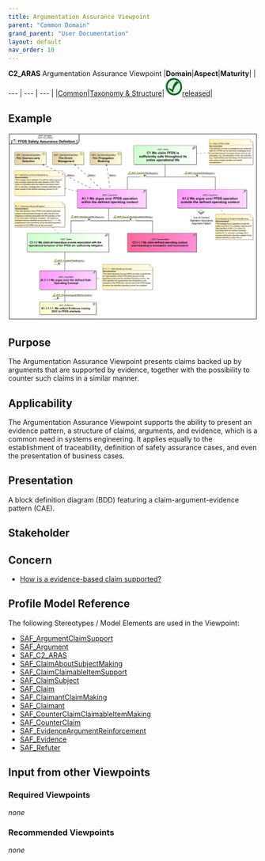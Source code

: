 ```yaml
---
title: Argumentation Assurance Viewpoint
parent: "Common Domain"
grand_parent: "User Documentation"
layout: default
nav_order: 10
---
```

**C2_ARAS** Argumentation Assurance Viewpoint
|**Domain**|**Aspect**|**Maturity**|
| --- | --- | --- |
|[Common](../domains.md#Domain-Common)|[Taxonomy & Structure](../aspects.md#Aspect-Taxonomy-&-Structure)|![Released](/diagrams/Symbol_confirmed.png )[released](../using-saf/maturity.md#released)|
## Example
![Argumentation-Assurance-Viewpoint-primary-example.svg](/diagrams/vp-examples/Argumentation-Assurance-Viewpoint-primary-example.svg)
## Purpose
The Argumentation Assurance Viewpoint presents claims backed up by arguments that are supported by evidence, together with the possibility to counter such claims in a similar manner.
## Applicability
The Argumentation Assurance Viewpoint supports the ability to present an evidence pattern, a structure of claims, arguments, and evidence, which is a common need in systems engineering. It applies equally to the establishment of traceability, definition of safety assurance cases, and even the presentation of business cases.
## Presentation
A block definition diagram (BDD) featuring a claim-argument-evidence pattern (CAE).

## Stakeholder
## Concern
* [How is a evidence-based claim supported?](../concerns.md#_2021x_2_8710274_1674576758703_316775_23176)
## Profile Model Reference
The following Stereotypes / Model Elements are used in the Viewpoint:
* [SAF_ArgumentClaimSupport](../stereotypes.md#saf_argumentclaimsupport)
* [SAF_Argument](../stereotypes.md#saf_argument)
* [SAF_C2_ARAS](../stereotypes.md#saf_c2_aras)
* [SAF_ClaimAboutSubjectMaking](../stereotypes.md#saf_claimaboutsubjectmaking)
* [SAF_ClaimClaimableItemSupport](../stereotypes.md#saf_claimclaimableitemsupport)
* [SAF_ClaimSubject](../stereotypes.md#saf_claimsubject)
* [SAF_Claim](../stereotypes.md#saf_claim)
* [SAF_ClaimantClaimMaking](../stereotypes.md#saf_claimantclaimmaking)
* [SAF_Claimant](../stereotypes.md#saf_claimant)
* [SAF_CounterClaimClaimableItemMaking](../stereotypes.md#saf_counterclaimclaimableitemmaking)
* [SAF_CounterClaim](../stereotypes.md#saf_counterclaim)
* [SAF_EvidenceArgumentReinforcement](../stereotypes.md#saf_evidenceargumentreinforcement)
* [SAF_Evidence](../stereotypes.md#saf_evidence)
* [SAF_Refuter](../stereotypes.md#saf_refuter)
## Input from other Viewpoints
### Required Viewpoints
*none*
### Recommended Viewpoints
*none*
